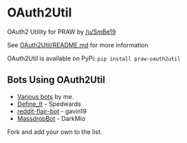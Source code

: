 # OAuth2Util
OAuth2 Utility for PRAW by [/u/SmBe19](http://www.reddit.com/u/SmBe19)

See [OAuth2Util/README.md](OAuth2Util/README.md) for more information

OAuth2Util is available on PyPi: `pip install praw-oauth2util`

## Bots Using OAuth2Util

 - [Various bots](https://github.com/SmBe19/RedditBots) by me.
 - [Define_It](https://github.com/Spedwards/RedditBots/tree/master/Define_It) - Spedwards
 - [reddit-flair-bot](https://github.com/gavin19/reddit-flair-bot) - gavin19
 - [MassdropBot](https://github.com/DarkMio/Massdrop-Reddit-Bot) - DarkMio

Fork and add your own to the list.
